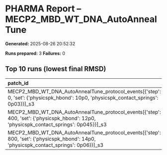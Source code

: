 # PHARMA Report – MECP2_MBD_WT_DNA_AutoAnnealTune

**Generated:** 2025-08-26 20:52:32

**Runs prepared:** 3
**Failures:** 0

## Top 10 runs (lowest final RMSD)

| patch_id                                                                                                                                |    RMSD |      Rg |   total_loss |
|:----------------------------------------------------------------------------------------------------------------------------------------|--------:|--------:|-------------:|
| MECP2_MBD_WT_DNA_AutoAnnealTune_protocol_events[{'step': 0, 'set': {'physicspk_hbond': 10p0, 'physicspk_contact_springs': 0p03}}]_s3    | 3.50721 | 11.4016 |       107.05 |
| MECP2_MBD_WT_DNA_AutoAnnealTune_protocol_events[{'step': 400, 'set': {'physicspk_hbond': 12p0, 'physicspk_contact_springs': 0p045}}]_s3 | 3.50721 | 11.4016 |       107.05 |
| MECP2_MBD_WT_DNA_AutoAnnealTune_protocol_events[{'step': 800, 'set': {'physicspk_hbond': 14p0, 'physicspk_contact_springs': 0p06}}]_s3  | 3.50721 | 11.4016 |       107.05 |

